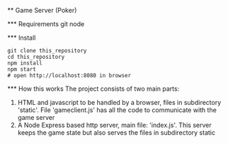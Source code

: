 ** Game Server (Poker)


*** Requirements
git
node


*** Install
```
git clone this_repository
cd this_repository
npm install
npm start
# open http://localhost:8080 in browser
```

*** How this works
The project consists of two main parts:
1. HTML and javascript to be handled by a browser, files in subdirectory 'static'. File 'gameclient.js' has all the code to communicate with the game server
2. A Node Express based http server, main file: 'index.js'. This server keeps the game state but also serves the files in subdirectory static